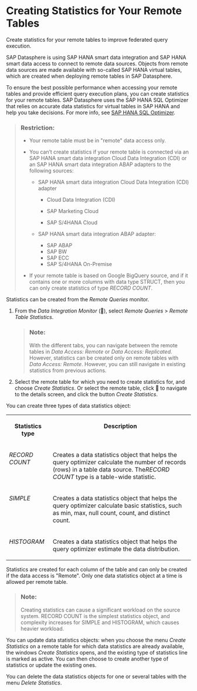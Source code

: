 <!-- loioe4120bbb98e44994aa1e0b32ff3f209d -->

<link rel="stylesheet" type="text/css" href="../css/sap-icons.css"/>

# Creating Statistics for Your Remote Tables

Create statistics for your remote tables to improve federated query execution.

SAP Datasphere is using SAP HANA smart data integration and SAP HANA smart data access to connect to remote data sources. Objects from remote data sources are made available with so-called SAP HANA virtual tables, which are created when deploying remote tables in SAP Datasphere.

To ensure the best possible performance when accessing your remote tables and provide efficient query execution plans, you can create statistics for your remote tables. SAP Datasphere uses the SAP HANA SQL Optimizer that relies on accurate data statistics for virtual tables in SAP HANA and help you take decisions. For more info, see [SAP HANA SQL Optimizer](https://help.sap.com/viewer/9de0171a6027400bb3b9bee385222eff/latest/en-US/d2948cc2209a407ea2b686c29e72ca50.html).

> ### Restriction:  
> -   Your remote table must be in "remote" data access only.
> 
> -   You can’t create statistics if your remote table is connected via an SAP HANA smart data integration Cloud Data Integration \(CDI\) or an SAP HANA smart data integration ABAP adapters to the following sources:
>     -   SAP HANA smart data integration Cloud Data Integration \(CDI\) adapter
>         -   Cloud Data Integration \(CDI\)
> 
>         -   SAP Marketing Cloud
>         -   SAP S/4HANA Cloud
> 
>     -   SAP HANA smart data integration ABAP adapter:
>         -   SAP ABAP
>         -   SAP BW
>         -   SAP ECC
>         -   SAP S/4HANA On-Premise
> 
> 
> -   If your remote table is based on Google BigQuery source, and if it contains one or more columns with data type STRUCT, then you can only create statistics of type *RECORD COUNT*.

Statistics can be created from the *Remote Queries* monitor.

1.  From the *Data Integration Monitor* \(<span class="FPA-icons-V3"></span>\), select *Remote Queries* \> *Remote Table Statistics*.

    > ### Note:  
    > With the different tabs, you can navigate between the remote tables in *Data Access: Remote* or *Data Access: Replicated*. However, statistics can be created only on remote tables with *Data Access: Remote*. However, you can still navigate in existing statistics from previous actions.

2.  Select the remote table for which you need to create statistics for, and choose *Create Statistics*. Or select the remote table, click <span class="FPA-icons-V3"></span> to navigate to the details screen, and click the button *Create Statistics*.

You can create three types of data statistics object:


<table>
<tr>
<th valign="top">

Statistics type

</th>
<th valign="top">

Description

</th>
</tr>
<tr>
<td valign="top">

*RECORD COUNT*

</td>
<td valign="top">

Creates a data statistics object that helps the query optimizer calculate the number of records \(rows\) in a table data source. The*RECORD COUNT* type is a table-wide statistic.

</td>
</tr>
<tr>
<td valign="top">

*SIMPLE*

</td>
<td valign="top">

Creates a data statistics object that helps the query optimizer calculate basic statistics, such as min, max, null count, count, and distinct count.

</td>
</tr>
<tr>
<td valign="top">

*HISTOGRAM*

</td>
<td valign="top">

Creates a data statistics object that helps the query optimizer estimate the data distribution.

</td>
</tr>
</table>

Statistics are created for each column of the table and can only be created if the data access is "Remote". Only one data statistics object at a time is allowed per remote table.

> ### Note:  
> Creating statistics can cause a significant workload on the source system. RECORD COUNT is the simplest statistics object, and complexity increases for SIMPLE and HISTOGRAM, which causes heavier workload.

You can update data statistics objects: when you choose the menu *Create Statistics* on a remote table for which data statistics are already available, the windows *Create Statistics* opens, and the existing type of statistics line is marked as active. You can then choose to create another type of statistics or update the existing ones.

You can delete the data statistics objects for one or several tables with the menu *Delete Statistics*.

